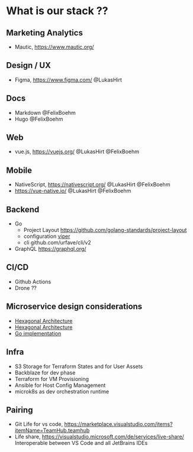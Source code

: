 # What is our stack ??

## Marketing Analytics
- Mautic, https://www.mautic.org/

## Design / UX
- Figma, https://www.figma.com/ @LukasHirt

## Docs
- Markdown @FelixBoehm
- Hugo @FelixBoehm

## Web
- vue.js, https://vuejs.org/ @LukasHirt @FelixBoehm

## Mobile
- NativeScript, https://nativescript.org/ @LukasHirt @FelixBoehm
- https://vue-native.io/ @LukasHirt @FelixBoehm

## Backend
- Go
  - Project Layout https://github.com/golang-standards/project-layout
  - configuration [viper](github.com/spf13/viper)
  - cli github.com/urfave/cli/v2
- GraphQL https://graphql.org/

## CI/CD
- Github Actions
- Drone ??

## Microservice design considerations
- [Hexagonal Architecture](https://netflixtechblog.com/ready-for-changes-with-hexagonal-architecture-b315ec967749)
- [Hexagonal Architecture](https://alistair.cockburn.us/hexagonal-architecture/)
- [Go implementation](https://github.com/PacktPublishing/Learning-Functional-Programming-in-Go/tree/master/Chapter06/04_onion/src/domain)

## Infra
- S3 Storage for Terraform States and for User Assets
- Backblaze for dev phase
- Terraform for VM Provisioning
- Ansible for Host Config Management
- microk8s as dev orchestration runtime

## Pairing
- Git Life for vs code, https://marketplace.visualstudio.com/items?itemName=TeamHub.teamhub
- Life share, https://visualstudio.microsoft.com/de/services/live-share/ Interoperable between VS Code and all JetBrains IDEs
